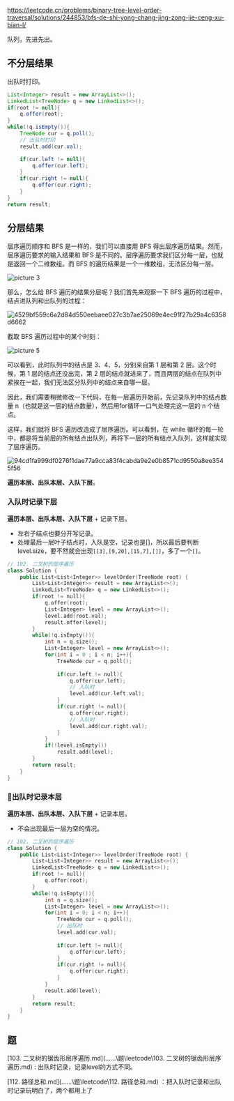 https://leetcode.cn/problems/binary-tree-level-order-traversal/solutions/244853/bfs-de-shi-yong-chang-jing-zong-jie-ceng-xu-bian-l/

队列，先进先出。


## 不分层结果
出队时打印。
```java
List<Integer> result = new ArrayList<>();
LinkedList<TreeNode> q = new LinkedList<>();
if(root != null){
    q.offer(root);
}
while(!q.isEmpty()){
    TreeNode cur = q.poll();
    // 出队时打印
    result.add(cur.val);

    if(cur.left != null){
        q.offer(cur.left);
    }
    if(cur.right != null){
        q.offer(cur.right);
    }
}
return result;
```
## 分层结果

层序遍历顺序和 BFS 是一样的，我们可以直接用 BFS 得出层序遍历结果。然而，层序遍历要求的输入结果和 BFS 是不同的。层序遍历要求我们区分每一层，也就是返回一个二维数组。而 BFS 的遍历结果是一个一维数组，无法区分每一层。

![picture 3](https://cdn.jsdelivr.net/gh/sword4869/pic1@main/images202406132314449.png)  

那么，怎么给 BFS 遍历的结果分层呢？我们首先来观察一下 BFS 遍历的过程中，结点进队列和出队列的过程：

![4529bf559c6a2d84d550eebaee027c3b7ae25069e4ec91f27b29a4c6358d6662](https://cdn.jsdelivr.net/gh/sword4869/pic1@main/images202406132315072.gif)

截取 BFS 遍历过程中的某个时刻：

![picture 5](https://cdn.jsdelivr.net/gh/sword4869/pic1@main/images202406132314711.png)  

可以看到，此时队列中的结点是 3、4、5，分别来自第 1 层和第 2 层。这个时候，第 1 层的结点还没出完，第 2 层的结点就进来了，而且两层的结点在队列中紧挨在一起，我们无法区分队列中的结点来自哪一层。

因此，我们需要稍微修改一下代码，在每一层遍历开始前，先记录队列中的结点数量 n（也就是这一层的结点数量），然后用for循环一口气处理完这一层的 n 个结点。

这样，我们就将 BFS 遍历改造成了层序遍历。可以看到，在 while 循环的每一轮中，都是将当前层的所有结点出队列，再将下一层的所有结点入队列，这样就实现了层序遍历。

![94cd1fa999df0276f1dae77a9cca83f4cabda9e2e0b8571cd9550a8ee3545f56](https://cdn.jsdelivr.net/gh/sword4869/pic1@main/images202406132314251.gif)

**遍历本层、出队本层、入队下层**。

### 入队时记录下层

**遍历本层、出队本层、入队下层** + 记录下层。

- 左右子结点也要分开写记录。
- 处理最后一层叶子结点时，入队是空，记录也是[]，所以最后要判断level.size，要不然就会出现`[[3],[9,20],[15,7],[]]`，多了一个`[]`。

```cpp
// 102. 二叉树的层序遍历
class Solution {
    public List<List<Integer>> levelOrder(TreeNode root) {
        List<List<Integer>> result = new ArrayList<>();
        LinkedList<TreeNode> q = new LinkedList<>();
        if(root != null){
            q.offer(root);
            List<Integer> level = new ArrayList<>();
            level.add(root.val);
            result.offer(level);
        }
        while(!q.isEmpty()){
            int n = q.size();
            List<Integer> level = new ArrayList<>();
            for(int i = 0 ; i < n; i++){
                TreeNode cur = q.poll();
                
                if(cur.left != null){
                    q.offer(cur.left);
                    // 入队时
                    level.add(cur.left.val);
                }
                if(cur.right != null){
                    q.offer(cur.right);
                    // 入队时
                    level.add(cur.right.val);
                }
            }
            if(!level.isEmpty())
                result.add(level);
        }
        return result;
    }
}
```

### 🚀出队时记录本层

**遍历本层、出队本层、入队下层** + 记录本层。

- 不会出现最后一层为空的情况。
```cpp
// 102. 二叉树的层序遍历
class Solution {
    public List<List<Integer>> levelOrder(TreeNode root) {
        List<List<Integer>> result = new ArrayList<>();
        LinkedList<TreeNode> q = new LinkedList<>();
        if(root != null){
            q.offer(root);
        }
        while(!q.isEmpty()){
            int n = q.size();
            List<Integer> level = new ArrayList<>();
            for(int i = 0; i < n; i++){
                TreeNode cur = q.poll();
                // 出队时
                level.add(cur.val);
                
                if(cur.left != null){
                    q.offer(cur.left);
                }
                if(cur.right != null){
                    q.offer(cur.right);
                }
            }
            result.add(level);
        }
        return result;
    }
}
```
## 题

 [103. 二叉树的锯齿形层序遍历.md](..\..\..\题\leetcode\103. 二叉树的锯齿形层序遍历.md) : 出队时记录，记录level的方式不同。

 [112. 路径总和.md](..\..\..\题\leetcode\112. 路径总和.md) ：把入队时记录和出队时记录玩明白了，两个都用上了

